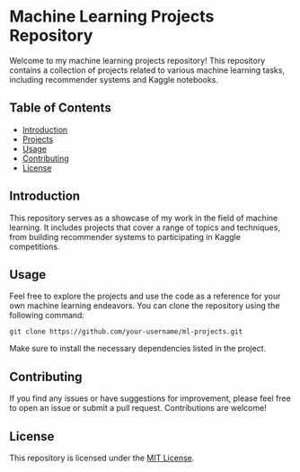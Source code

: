 # Machine Learning Projects Repository

Welcome to my machine learning projects repository! This repository contains a collection of projects related to various machine learning tasks, including recommender systems and Kaggle notebooks.

## Table of Contents

- [Introduction](#introduction)
- [Projects](#projects)
- [Usage](#usage)
- [Contributing](#contributing)
- [License](#license)

## Introduction

This repository serves as a showcase of my work in the field of machine learning. It includes projects that cover a range of topics and techniques, from building recommender systems to participating in Kaggle competitions.

## Usage

Feel free to explore the projects and use the code as a reference for your own machine learning endeavors. You can clone the repository using the following command:

```
git clone https://github.com/your-username/ml-projects.git
```

Make sure to install the necessary dependencies listed in the project.

## Contributing

If you find any issues or have suggestions for improvement, please feel free to open an issue or submit a pull request. Contributions are welcome!

## License

This repository is licensed under the [MIT License](LICENSE).
